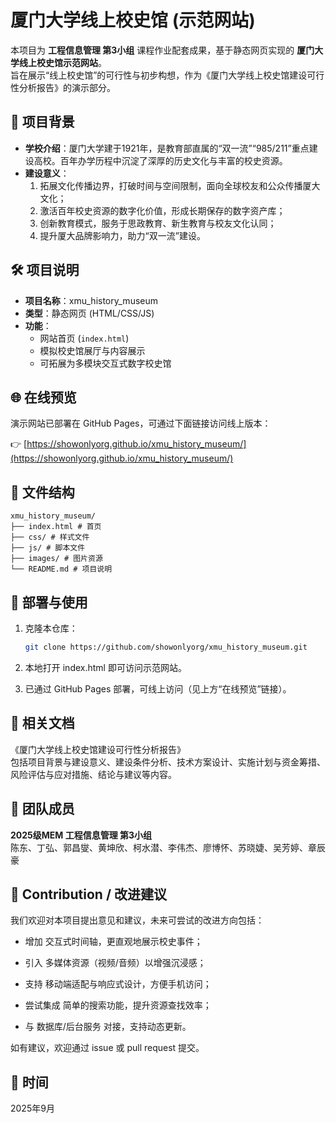 # 厦门大学线上校史馆 (示范网站)

本项目为 **工程信息管理 第3小组** 课程作业配套成果，基于静态网页实现的 **厦门大学线上校史馆示范网站**。  
旨在展示“线上校史馆”的可行性与初步构想，作为《厦门大学线上校史馆建设可行性分析报告》的演示部分。

## 📖 项目背景
- **学校介绍**：厦门大学建于1921年，是教育部直属的“双一流”“985/211”重点建设高校。百年办学历程中沉淀了深厚的历史文化与丰富的校史资源。  
- **建设意义**：
  1. 拓展文化传播边界，打破时间与空间限制，面向全球校友和公众传播厦大文化；
  2. 激活百年校史资源的数字化价值，形成长期保存的数字资产库；
  3. 创新教育模式，服务于思政教育、新生教育与校友文化认同；
  4. 提升厦大品牌影响力，助力“双一流”建设。

## 🛠️ 项目说明
- **项目名称**：xmu_history_museum  
- **类型**：静态网页 (HTML/CSS/JS)  
- **功能**：  
  - 网站首页 (`index.html`)  
  - 模拟校史馆展厅与内容展示  
  - 可拓展为多模块交互式数字校史馆  

## 🌐 在线预览
演示网站已部署在 GitHub Pages，可通过下面链接访问线上版本：

👉 [https://showonlyorg.github.io/xmu_history_museum/](https://showonlyorg.github.io/xmu_history_museum/)

## 📂 文件结构
```
xmu_history_museum/  
├── index.html # 首页  
├── css/ # 样式文件  
├── js/ # 脚本文件  
├── images/ # 图片资源  
└── README.md # 项目说明  
```
## 🚀 部署与使用
1. 克隆本仓库：
   ```bash
   git clone https://github.com/showonlyorg/xmu_history_museum.git
   ```
2. 本地打开 index.html 即可访问示范网站。

3. 已通过 GitHub Pages 部署，可线上访问（见上方“在线预览”链接）。

## 📑 相关文档
《厦门大学线上校史馆建设可行性分析报告》  
包括项目背景与建设意义、建设条件分析、技术方案设计、实施计划与资金筹措、风险评估与应对措施、结论与建议等内容。

## 👥 团队成员
**2025级MEM 工程信息管理 第3小组**  
陈东、丁弘、郭昌燮、黄坤欣、柯水潜、李伟杰、廖博怀、苏晓婕、吴芳婷、章辰豪

##  🤝 Contribution / 改进建议
我们欢迎对本项目提出意见和建议，未来可尝试的改进方向包括：

- 增加 交互式时间轴，更直观地展示校史事件；

- 引入 多媒体资源（视频/音频）以增强沉浸感；

- 支持 移动端适配与响应式设计，方便手机访问；

- 尝试集成 简单的搜索功能，提升资源查找效率；

- 与 数据库/后台服务 对接，支持动态更新。

如有建议，欢迎通过 issue 或 pull request 提交。

## 📅 时间
2025年9月
